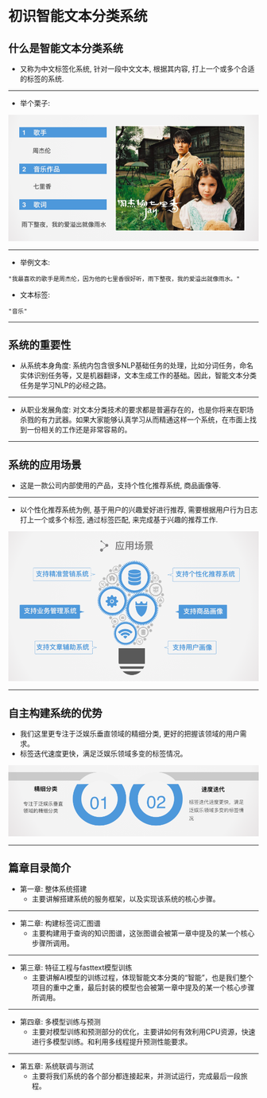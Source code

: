 # 初识智能文本分类系统

## 什么是智能文本分类系统

- 又称为中文标签化系统, 针对一段中文文本, 根据其内容, 打上一个或多个合适的标签的系统.

------

- 举个栗子:

![avatar](初始文本分类.assets/2.png)

------

- 举例文本:



```
"我最喜欢的歌手是周杰伦，因为他的七里香很好听，雨下整夜，我的爱溢出就像雨水。"
```

- 文本标签:



```
"音乐"
```

------

## 系统的重要性

- 从系统本身角度: 系统内包含很多NLP基础任务的处理，比如分词任务，命名实体识别任务等，又是机器翻译，文本生成工作的基础。因此，智能文本分类任务是学习NLP的必经之路。

------

- 从职业发展角度: 对文本分类技术的要求都是普遍存在的，也是你将来在职场杀戮的有力武器。如果大家能够认真学习从而精通这样一个系统，在市面上找到一份相关的工作还是非常容易的。

------

## 系统的应用场景

- 这是一款公司内部使用的产品，支持个性化推荐系统, 商品画像等.

------

- 以个性化推荐系统为例, 基于用户的兴趣爱好进行推荐, 需要根据用户行为日志打上一个或多个标签, 通过标签匹配, 来完成基于兴趣的推荐工作.

![avatar](初始文本分类.assets/应用场景.png)

------

## 自主构建系统的优势

- 我们这里更专注于泛娱乐垂直领域的精细分类, 更好的把握该领域的用户需求。
- 标签迭代速度更快，满足泛娱乐领域多变的标签情况。

![avatar](初始文本分类.assets/4.png)

------

## 篇章目录简介

- 第一章: 整体系统搭建
  - 主要讲解搭建系统的服务框架，以及实现该系统的核心步骤。

------

- 第二章: 构建标签词汇图谱
  - 主要构建用于查询的知识图谱，这张图谱会被第一章中提及的某一个核心步骤所调用。

------

- 第三章: 特征工程与fasttext模型训练
  - 主要讲解AI模型的训练过程，体现智能文本分类的“智能”，也是我们整个项目的重中之重，最后封装的模型也会被第一章中提及的某一个核心步骤所调用。

------

- 第四章: 多模型训练与预测
  - 主要对模型训练和预测部分的优化，主要讲如何有效利用CPU资源，快速进行多模型训练。和利用多线程提升预测性能要求。

------

- 第五章: 系统联调与测试
  - 主要将我们系统的各个部分都连接起来，并测试运行，完成最后一段旅程。